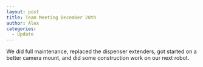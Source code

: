 ```yaml
---
layout: post
title: Team Meeting December 20th
author: Alex
categories:
  - Update
---
```

We did full maintenance, replaced the dispenser extenders, got started on a better camera mount, and did some construction work on our next robot.